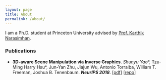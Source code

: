 ```yaml
---
layout: page
title: About
permalink: /about/
---
```


I am a Ph.D. student at Princeton University advised by [Prof. Karthik Narasimhan](https://www.cs.princeton.edu/~karthikn/). 

### Publications

- **3D-aware Scene Manipulation via Inverse Graphics**. _Shunyu Yao_\*, Tzu-Ming Harry Hsu\*, Jun-Yan Zhu, Jiajun Wu, Antonio Torralba, William T. Freeman, Joshua B. Tenenbaum. ___NeurIPS 2018___. [[pdf](https://arxiv.org/pdf/1808.09351.pdf)]  [[repo](https://github.com/ysymyth/3D-SDN)]

